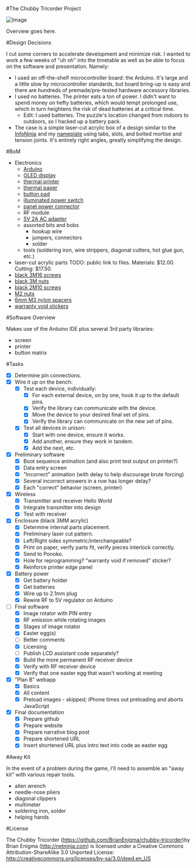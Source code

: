 #The Chubby Tricorder Project

![Image](https://raw.github.com/BrianEnigma/chubby-tricorder/master/Images/probe.png)

Overview goes here.

#Design Decisions

I cut some corners to accelerate development and minimize risk.  I wanted to work a few weeks of "uh oh" into the timetable as well as be able to focus on the software and presentation.  Namely:

- I used an off-the-shelf microcontroller board: the Arduino.  It's large and a little slow by microcontroller standards, but board bring-up is easy and there are hundreds of premade/pre-tested hardware accessory libraries.
- I used no batteries. The printer eats a ton of power. I didn't want to spend money on hefty batteries, which would tempt prolonged use, which in turn heightens the risk of dead batteries at a critical time.
    - Edit: I used batteries. The puzzle's location changed from indoors to outdoors, so I hacked up a battery pack.
- The case is a simple laser-cut acrylic box of a design similar to the [InfoNinja][] and my [nameplate][] using tabs, slots, and bolted mortise and tension joints. It's entirely right angles, greatly simplifying the design.

[InfoNinja]: http://netninja.com/projects/infoninja/
[nameplate]: http://netninja.com/2012/08/20/a-laser-cut-light-up-nameplate/

#BoM

- Electronics
    - [Arduino](http://www.adafruit.com/products/50)
    - [OLED display](http://www.adafruit.com/products/938)
    - [thermal printer](http://www.adafruit.com/products/597)
    - [thermal paper](http://www.adafruit.com/products/599)
    - [button pad](http://www.adafruit.com/products/419)
    - [illuminated power switch](http://www.adafruit.com/products/482)
    - [panel power connector](http://www.adafruit.com/products/610)
    - RF module
    - [5V 2A AC adapter](http://www.adafruit.com/products/276)
    - assorted bits and bobs
        - hookup wire
        - jumpers, connectors
        - solder
    - tools (soldering iron, wire strippers, diagonal cutters, hot glue gun, etc.)
- laser-cut acrylic parts TODO: public link to files. Materials: $12.00. Cutting: $17.50.
- [black 3M16 screws](http://www.mcmaster.com/#91290a120/=nzdun3)
- [black 3M nuts](http://www.mcmaster.com/#98676a100/=nzdunh)
- [black 2M10 screws](http://www.mcmaster.com/#91290a017/=nzdv42)
- [M2 nuts](http://www.mcmaster.com/#90591a111/=nzdv4x)
- [6mm M3 nylon spacers](http://www.mcmaster.com/#catalog/119/3231/=nze2y8)
- [warranty void stickers](http://www.amazon.com/Silver-Evident-Hologram-Warranty-Stickers/dp/B0049C0MNK/ref=sr_1_3?ie=UTF8&qid=1376015199&sr=8-3&keywords=warranty+void+stickers)

#Software Overview

Makes use of the Arduino IDE plus several 3rd party libraries:
- screen
- printer
- button matrix

#Tasks

- [X] Determine pin connections.
- [X] Wire it up on the bench:
    - [X] Test each device, individually:
        - [X] For each external device, on by one, hook it up to the default pins.
        - [X] Verify the library can communicate with the device.
        - [X] Move the device to your desired final set of pins.
        - [X] Verify the library can communicate on the new set of pins.
    - [X] Test all devices in unison:
        - [X] Start with one device, ensure it works.
        - [X] Add another, ensure they work in tandem.
        - [X] Add the next, etc.
- [X] Preliminary software
    - [X] Boot sequence animation (and also print test output on printer?)
    - [X] Data entry screen
    - [X] "Incorrect" animation (with delay to help discourage brute forcing)
    - [X] Several incorrect answers in a row has longer delay?
    - [X] Each "correct" behavior (screen, printer)
- [X] Wireless
    - [X] Transmitter and receiver Hello World
    - [X] Integrate transmitter into design
    - [X] Test with receiver
- [X] Enclosure (black 3MM acrylic)
    - [X] Determine internal parts placement.
    - [X] Preliminary laser cut pattern.
    - [X] Left/Right sides symmetric/interchangeable?
    - [X] Print on paper, verify parts fit, verify pieces interlock correctly.
    - [X] Send to Ponoko.
    - [X] Hole for reprogramming?  "warranty void if removed" sticker?
    - [X] Reinforce printer edge panel
- [X] Battery power
    - [X] Get battery holder
    - [X] Get batteries
    - [X] Wire up to 2.1mm plug
    - [X] Rewire RF to 5V regulator on Arduino
- [ ] Final software
	- [X] Image rotator with PIN entry
	- [X] RF xmission while rotating images
	- [X] Stages of image rotator
	- [X] Easter egg(s)
	- [ ] Better comments
	- [X] Licensing
	- [ ] Publish LCD assistant code separately?
    - [X] Build the more permanent RF receiver device
    - [X] Verify with RF receiver device
    - [X] Verify that one easter egg that wasn't working at meeting
- [X] "Plan B" webapp
	- [X] Basics
	- [X] All content
	- [X] Preload images - skipped; iPhone times out preloading and aborts JavaScript
- [X] Final documentation
	- [X] Prepare github
	- [X] Prepare website
	- [X] Prepare narrative blog post
	- [X] Prepare shortened URL
	- [X] Insert shortened URL plus intro text into code as easter egg

#Away Kit

In the event of a problem during the game, I'll need to assemble an "away kit" with various repair tools.

- allen wrench
- needle-nose pliers
- diagonal clippers
- multimeter
- soldering iron, solder
- helping hands

#License

The Chubby Tricorder (https://github.com/BrianEnigma/chubby-tricorder)by Brian 
Enigma (http://netninja.com) is licensed under a Creative Commons Attribution-ShareAlike 
3.0 Unported License: http://creativecommons.org/licenses/by-sa/3.0/deed.en_US 

